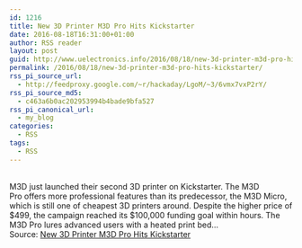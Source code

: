 ```yaml
---
id: 1216
title: New 3D Printer M3D Pro Hits Kickstarter
date: 2016-08-18T16:31:00+01:00
author: RSS reader
layout: post
guid: http://www.uelectronics.info/2016/08/18/new-3d-printer-m3d-pro-hits-kickstarter/
permalink: /2016/08/18/new-3d-printer-m3d-pro-hits-kickstarter/
rss_pi_source_url:
  - http://feedproxy.google.com/~r/hackaday/LgoM/~3/6vmx7vxP2rY/
rss_pi_source_md5:
  - c463a6b0ac202953994b4bade9bfa527
rss_pi_canonical_url:
  - my_blog
categories:
  - RSS
tags:
  - RSS
---
```

&#013;  
M3D just launched their second 3D printer on Kickstarter. The M3D Pro offers more professional features than its predecessor, the M3D Micro, which is still one of cheapest 3D printers around. Despite the higher price of $499, the campaign reached its $100,000 funding goal within hours. The M3D Pro lures advanced users with a heated print bed…&#013;  
Source: <a href="http://feedproxy.google.com/~r/hackaday/LgoM/~3/6vmx7vxP2rY/" target="_blank">New 3D Printer M3D Pro Hits Kickstarter</a>